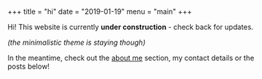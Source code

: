 +++
title = "hi"
date = "2019-01-19"
menu = "main"
+++

Hi! This website is currently **under construction** - check back for updates.

_(the minimalistic theme is staying though)_

In the meantime, check out the [about me](./about) section,
my contact details or the posts below!